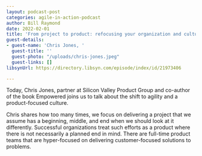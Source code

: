 ```yaml
---
layout: podcast-post
categories: agile-in-action-podcast
author: Bill Raymond
date: 2022-02-01
title: 'From project to product: refocusing your organization and culture'
guest-details:
- guest-name: 'Chris Jones, '
  guest-title: ''
  guest-photo: "/uploads/chris-jones.jpeg"
  guest-links: []
libsynUrl: https://directory.libsyn.com/episode/index/id/21973406

---
```

Today, Chris Jones, partner at Silicon Valley Product Group and co-author of the book Empowered joins us to talk about the shift to agility and a product-focused culture.

Chris shares how too many times, we focus on delivering a project that we assume has a beginning, middle, and end when we should look at it differently. Successful organizations treat such efforts as a product where there is not necessarily a planned end in mind. There are full-time product teams that are hyper-focused on delivering customer-focused solutions to problems.
